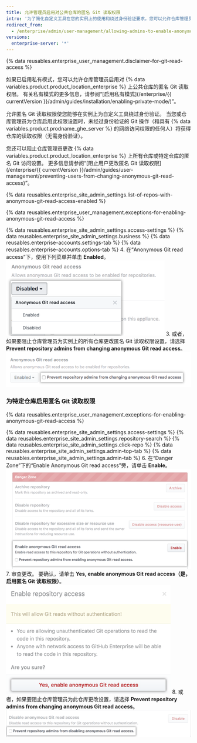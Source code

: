 ```yaml
---
title: 允许管理员启用对公共仓库的匿名 Git 读取权限
intro: '为了简化自定义工具在您的实例上的使用和绕过身份验证要求，您可以允许仓库管理员启用对 {% data variables.product.product_location_enterprise %} 上公共仓库的匿名 Git 读取权限。'
redirect_from:
  - /enterprise/admin/user-management/allowing-admins-to-enable-anonymous-git-read-access-to-public-repositories
versions:
  enterprise-server: '*'
---
```


{% data reusables.enterprise_user_management.disclaimer-for-git-read-access %}

如果已启用私有模式，您可以允许仓库管理员启用对 {% data variables.product.product_location_enterprise %} 上公共仓库的匿名 Git 读取权限。 有关私有模式的更多信息，请参阅“[启用私有模式](/enterprise/{{ currentVersion }}/admin/guides/installation/enabling-private-mode/)”。

允许匿名 Git 读取权限使您能够在实例上为自定义工具绕过身份验证。 当您或仓库管理员为仓库启用此权限设置时，未经过身份验证的 Git 操作（和具有 {% data variables.product.prodname_ghe_server %} 的网络访问权限的任何人）将获得仓库的读取权限（无需身份验证）。

您还可以阻止仓库管理员更改 {% data variables.product.product_location_enterprise %} 上所有仓库或特定仓库的匿名 Git 访问设置。 更多信息请参阅“[阻止用户更改匿名 Git 读取权限](/enterprise/{{ currentVersion }}/admin/guides/user-management/preventing-users-from-changing-anonymous-git-read-access)”。

{% data reusables.enterprise_site_admin_settings.list-of-repos-with-anonymous-git-read-access-enabled %}

{% data reusables.enterprise_user_management.exceptions-for-enabling-anonymous-git-read-access %}

{% data reusables.enterprise_site_admin_settings.access-settings %}
{% data reusables.enterprise_site_admin_settings.business %}
{% data reusables.enterprise-accounts.settings-tab %}
{% data reusables.enterprise-accounts.options-tab %}
4. 在“Anonymous Git read access”下，使用下列菜单并单击 **Enabled**。 ![匿名 Git 读取权限下拉菜单显示菜单选项"Enabled（已启用）"和"Disabled（已禁用）"](/assets/images/enterprise/site-admin-settings/enable-anonymous-git-read-access.png)
3. 或者，如果要阻止仓库管理员为实例上的所有仓库更改匿名 Git 读取权限设置，请选择 **Prevent repository admins from changing anonymous Git read access**。 ![选中复选框可阻止仓库管理员更改实例上所有仓库的匿名 Git 读取权限设置。](/assets/images/enterprise/site-admin-settings/globally-lock-repos-from-changing-anonymous-git-read-access.png)

### 为特定仓库启用匿名 Git 读取权限

{% data reusables.enterprise_user_management.exceptions-for-enabling-anonymous-git-read-access %}

{% data reusables.enterprise_site_admin_settings.access-settings %}
{% data reusables.enterprise_site_admin_settings.repository-search %}
{% data reusables.enterprise_site_admin_settings.click-repo %}
{% data reusables.enterprise_site_admin_settings.admin-top-tab %}
{% data reusables.enterprise_site_admin_settings.admin-tab %}
6. 在“Danger Zone”下的“Enable Anonymous Git read access”旁，请单击 **Enable**。 ![仓库站点管理员设置的危险区域中“Enable anonymous Git read access”下的“Enabled”按钮 ](/assets/images/enterprise/site-admin-settings/site-admin-enable-anonymous-git-read-access.png)
7. 审查更改。 要确认，请单击 **Yes, enable anonymous Git read access（是，启用匿名 Git 读取权限）**。 ![在弹出窗口中确认匿名 Git 读取权限设置](/assets/images/enterprise/site-admin-settings/confirm-anonymous-git-read-access-for-specific-repo-as-site-admin.png)
8. 或者，如果要阻止仓库管理员为此仓库更改设置，请选择 **Prevent repository admins from changing anonymous Git read access**。 ![选中复选框可阻止仓库管理员更改此仓库的匿名 Git 读取权限。](/assets/images/enterprise/site-admin-settings/lock_anonymous_git_access_for_specific_repo.png)
